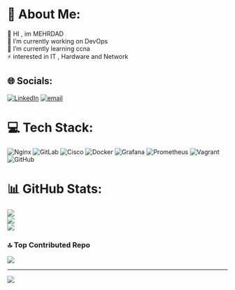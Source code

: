 # 💫 About Me:
💬 HI , im MEHRDAD<br>🔭 I’m currently working on DevOps<br>🌱 I’m currently learning ccna<br>⚡ interested in IT , Hardware and Network


## 🌐 Socials:
[![LinkedIn](https://img.shields.io/badge/LinkedIn-%230077B5.svg?logo=linkedin&logoColor=white)](https://linkedin.com/in/https://www.linkedin.com/in/mehrdad-haftani-377042337?utm_source=share&amp;utm_campaign=share_via&amp;utm_content=profile&amp;utm_medium=android_app) [![email](https://img.shields.io/badge/Email-D14836?logo=gmail&logoColor=white)](mailto:haftanimehrdad@gmail.com) 

# 💻 Tech Stack:
![Nginx](https://img.shields.io/badge/nginx-%23009639.svg?style=for-the-badge&logo=nginx&logoColor=white) ![GitLab](https://img.shields.io/badge/gitlab-%23181717.svg?style=for-the-badge&logo=gitlab&logoColor=white) ![Cisco](https://img.shields.io/badge/cisco-%23049fd9.svg?style=for-the-badge&logo=cisco&logoColor=black) ![Docker](https://img.shields.io/badge/docker-%230db7ed.svg?style=for-the-badge&logo=docker&logoColor=white) ![Grafana](https://img.shields.io/badge/grafana-%23F46800.svg?style=for-the-badge&logo=grafana&logoColor=white) ![Prometheus](https://img.shields.io/badge/Prometheus-E6522C?style=for-the-badge&logo=Prometheus&logoColor=white) ![Vagrant](https://img.shields.io/badge/vagrant-%231563FF.svg?style=for-the-badge&logo=vagrant&logoColor=white) ![GitHub](https://img.shields.io/badge/github-%23121011.svg?style=for-the-badge&logo=github&logoColor=white)
# 📊 GitHub Stats:
![](https://github-readme-stats.vercel.app/api?username=mehrdad7185&theme=dark&hide_border=false&include_all_commits=false&count_private=false)<br/>
![](https://nirzak-streak-stats.vercel.app/?user=mehrdad7185&theme=dark&hide_border=false)<br/>
![](https://github-readme-stats.vercel.app/api/top-langs/?username=mehrdad7185&theme=dark&hide_border=false&include_all_commits=false&count_private=false&layout=compact)

### 🔝 Top Contributed Repo
![](https://github-contributor-stats.vercel.app/api?username=mehrdad7185&limit=5&theme=dark&combine_all_yearly_contributions=true)

---
[![](https://visitcount.itsvg.in/api?id=mehrdad7185&icon=0&color=0)](https://visitcount.itsvg.in)

<!-- Proudly created with GPRM ( https://gprm.itsvg.in ) -->
